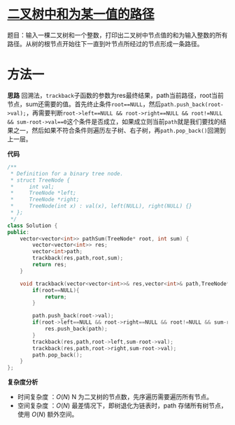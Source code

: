 # [二叉树中和为某一值的路径](https://leetcode-cn.com/problems/er-cha-shu-zhong-he-wei-mou-yi-zhi-de-lu-jing-lcof/)

题目：输入一棵二叉树和一个整数，打印出二叉树中节点值的和为输入整数的所有路径。从树的根节点开始往下一直到叶节点所经过的节点形成一条路径。



# 方法一

**思路** 回溯法，`trackback`子函数的参数为res最终结果，path当前路径，root当前节点，sum还需要的值。首先终止条件`root==NULL`，然后`path.push_back(root->val);`，再需要判断`root->left==NULL && root->right==NULL && root!=NULL && sum-root->val==0`这个条件是否成立，如果成立则当前`path`就是我们要找的结果之一，然后如果不符合条件则遍历左子树、右子树，再`path.pop_back()`回溯到上一层。



**代码**

```C++
/**
 * Definition for a binary tree node.
 * struct TreeNode {
 *     int val;
 *     TreeNode *left;
 *     TreeNode *right;
 *     TreeNode(int x) : val(x), left(NULL), right(NULL) {}
 * };
 */
class Solution {
public:
    vector<vector<int>> pathSum(TreeNode* root, int sum) {
        vector<vector<int>> res;
        vector<int>path;
        trackback(res,path,root,sum);
        return res;
    }

    void trackback(vector<vector<int>>& res,vector<int>& path,TreeNode* root,int sum){
        if(root==NULL){
            return;
        }

        path.push_back(root->val);
        if(root->left==NULL && root->right==NULL && root!=NULL && sum-root->val==0){
            res.push_back(path);
        }
        trackback(res,path,root->left,sum-root->val);
        trackback(res,path,root->right,sum-root->val);
        path.pop_back();
    }
};
```



**复杂度分析**

* 时间复杂度 ：$O(N)$  N 为二叉树的节点数，先序遍历需要遍历所有节点。
* 空间复杂度 ：$O(N)$  最差情况下，即树退化为链表时，path 存储所有树节点，使用 $O(N)$ 额外空间。